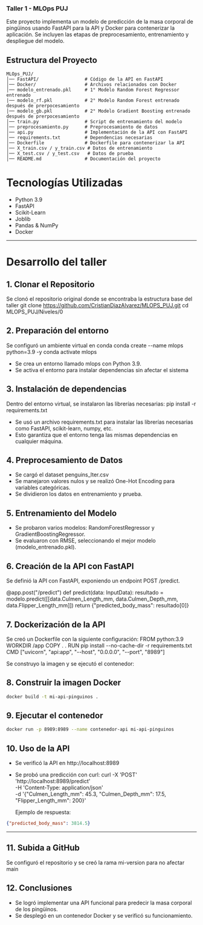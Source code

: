 ### Taller 1 - MLOps PUJ

Este proyecto implementa un modelo de predicción de la masa corporal de pingüinos usando FastAPI para la API y Docker para contenerizar la aplicación. Se incluyen las etapas de preprocesamiento, entrenamiento y despliegue del modelo.

## Estructura del Proyecto

```
MLOps_PUJ/
│── FastAPI/                 # Código de la API en FastAPI
│── Docker/                  # Archivos relacionados con Docker
│── modelo_entrenado.pkl     # 1° Modelo Random Forest Regressor entrenado 
|── modelo_rf.pkl            # 2° Modelo Random Forest entrenado después de prerpocesamiento
│── modelo_gb.pkl            # 2° Modelo Gradient Boosting entrenado después de prerpocesamiento
│── train.py                 # Script de entrenamiento del modelo
│── preprocesamiento.py      # Preprocesamiento de datos
│── api.py                   # Implementación de la API con FastAPI
│── requirements.txt         # Dependencias necesarias
│── Dockerfile               # Dockerfile para contenerizar la API
│── X_train.csv / y_train.csv # Datos de entrenamiento
│── X_test.csv / y_test.csv   # Datos de prueba
│── README.md                # Documentación del proyecto
```
# Tecnologías Utilizadas

- Python 3.9
- FastAPI
- Scikit-Learn
- Joblib
- Pandas & NumPy
- Docker

---
# Desarrollo del taller

## 1. Clonar el Repositorio
Se clonó el repositorio original donde se encontraba la estructura base del taller
git clone https://github.com/CristianDiazAlvarez/MLOPS_PUJ.git
cd MLOPS_PUJ/Niveles/0

## 2. Preparación del entorno
Se configuró un ambiente virtual en conda
conda create --name mlops python=3.9 -y
conda activate mlops
- Se crea un entorno llamado mlops con Python 3.9.
- Se activa el entorno para instalar dependencias sin afectar el sistema

## 3. Instalación de dependencias
Dentro del entorno virtual, se instalaron las librerías necesarias:
pip install -r requirements.txt
- Se usó un archivo requirements.txt para instalar las librerías necesarias como FastAPI, scikit-learn, numpy, etc.
- Esto garantiza que el entorno tenga las mismas dependencias en cualquier máquina.

## 4. Preprocesamiento de Datos

- Se cargó el dataset penguins_lter.csv
- Se manejaron valores nulos y se realizó One-Hot Encoding para variables categóricas.
- Se dividieron los datos en entrenamiento y prueba.

## 5. Entrenamiento del Modelo

- Se probaron varios modelos: RandomForestRegressor y GradientBoostingRegressor.
- Se evaluaron con RMSE, seleccionando el mejor modelo (modelo_entrenado.pkl).

## 6. Creación de la API con FastAPI

Se definió la API con FastAPI, exponiendo un endpoint POST /predict.

@app.post("/predict")
def predict(data: InputData):
    resultado = modelo.predict([[data.Culmen_Length_mm, data.Culmen_Depth_mm, data.Flipper_Length_mm]])
    return {"predicted_body_mass": resultado[0]}

## 7. Dockerización de la API
Se creó un Dockerfile con la siguiente configuración:
FROM python:3.9
WORKDIR /app
COPY . .
RUN pip install --no-cache-dir -r requirements.txt
CMD ["uvicorn", "api:app", "--host", "0.0.0.0", "--port", "8989"]

Se construyo la imagen y se ejecutó el contenedor:

## 8. Construir la imagen Docker
```sh
docker build -t mi-api-pinguinos .
```
## 9. Ejecutar el contenedor
```sh
docker run -p 8989:8989 --name contenedor-api mi-api-pinguinos
```
## 10. Uso de la API
- Se verificó la API en http://localhost:8989
- Se probó una predicción con curl:
curl -X 'POST' 'http://localhost:8989/predict' \
     -H 'Content-Type: application/json' \
     -d '{"Culmen_Length_mm": 45.3, "Culmen_Depth_mm": 17.5, "Flipper_Length_mm": 200}'

  Ejemplo de respuesta:
```json
{"predicted_body_mass": 3814.5}
```
---
## 11. Subida a GitHub

Se configuró el repositorio y se creó la rama mi-version para no afectar main

## 12. Conclusiones

- Se logró implementar una API funcional para predecir la masa corporal de los pingüinos.
- Se desplegó en un contenedor Docker y se verificó su funcionamiento.
